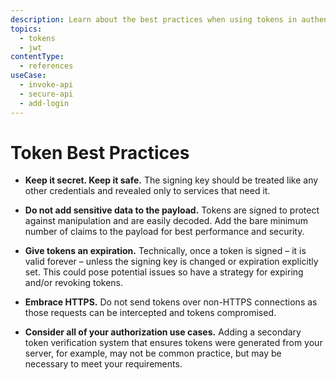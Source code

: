 ```yaml
---
description: Learn about the best practices when using tokens in authentication and authorization.
topics:
  - tokens
  - jwt
contentType:
  - references
useCase:
  - invoke-api
  - secure-api
  - add-login
---
```


# Token Best Practices

* **Keep it secret. Keep it safe.** The signing key should be treated like any other credentials and revealed only to services that need it.

* **Do not add sensitive data to the payload.** Tokens are signed to protect against manipulation and are easily decoded. Add the bare minimum number of claims to the payload for best performance and security.

* **Give tokens an expiration.** Technically, once a token is signed – it is valid forever – unless the signing key is changed or expiration explicitly set. This could pose potential issues so have a strategy for expiring and/or revoking tokens.

* **Embrace HTTPS.** Do not send tokens over non-HTTPS connections as those requests can be intercepted and tokens compromised.

* **Consider all of your authorization use cases.** Adding a secondary token verification system that ensures tokens were generated from your server, for example, may not be common practice, but may be necessary to meet your requirements.
